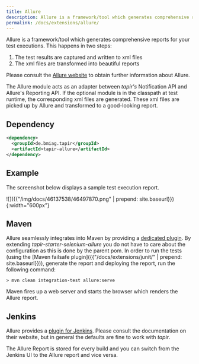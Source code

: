 ```yaml
---
title: Allure
description: Allure is a framework/tool which generates comprehensive reports for your test executions.
permalink: /docs/extensions/allure/
---
```


Allure is a framework/tool which generates comprehensive reports for
your test executions. This happens in two steps:

1.  The test results are captured and written to xml files
2.  The xml files are transformed into beautiful reports

Please consult the [Allure website](http://allure.qatools.ru/) to obtain
further information about Allure.

The Allure module acts as an adapter between <i>tapir's</i> Notification API
and Allure's Reporting API. If the optional module is in the classpath
at test runtime, the corresponding xml files are generated. These xml
files are picked up by Allure and transformed to a good-looking report.

## Dependency

``` xml
<dependency>
  <groupId>de.bmiag.tapir</groupId>
  <artifactId>tapir-allure</artifactId>
</dependency>
```

## Example

The screenshot below displays a sample test execution report.

![]({{"/img/docs/46137538/46497870.png" | prepend: site.baseurl}}){:width="600px"}

## Maven

Allure seamlessly integrates into Maven by providing a [dedicated
plugin](https://github.com/allure-framework/allure-maven). By
extending *tapir-starter-selenium-allure* you do not have to care about
the configuration as this is done by the parent pom. In order to run the
tests (using the [Maven failsafe plugin]({{"/docs/extensions/junit/" | prepend: site.baseurl}})), generate the report
and deploying the report, run the following command:

``` text
> mvn clean integration-test allure:serve
```

Maven fires up a web server and starts the browser which renders the Allure report.

## Jenkins

Allure provides a [plugin for Jenkins](https://plugins.jenkins.io/allure-jenkins-plugin).
Please consult the documentation on their website, but in general the
defaults are fine to work with <i>tapir</i>. 

The Allure Report is stored for every build and you can switch from the
Jenkins UI to the Allure report and vice versa.
